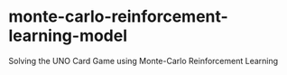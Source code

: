 # monte-carlo-reinforcement-learning-model
Solving the UNO Card Game using Monte-Carlo Reinforcement Learning 
